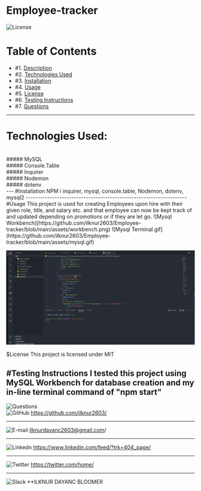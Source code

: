 # Employee-tracker
![License](https://img.shields.io/badge/License%3A-MIT-green)
# Table of Contents

* #1.  [Description](#description)
* #2.  [Technologies Used](#technologies-used)
* #3.  [Installation](#installation)
* #4.  [Usage](#usage)
* #5.  [License](#license)
* #6.  [Testing Instructions](#testing-instructions)
* #7.  [Questions](#questions)
---
# Technologies Used:
<br>
##### MySQL
<br>
##### Console.Table 
<br>
##### Inquirer
<br>
##### Nodemon
<br>
##### dotenv
<br>
---
#Installation
NPM i inquirer, mysql, console.table, Nodemon,  dotenv, mysql2
-------------------------------------------------------------------
<br>
#Usage
This project is used for creating Employees upon hire with their given role, title, and salary etc. and that employee can now be kept track of and updated depending on promotions or if they are let go.
![Mysql Workbench](https://github.com/ilknur2603/Employee-tracker/blob/main/assets/workbench.png)
![Mysql Terminal gif](https://github.com/ilknur2603/Employee-tracker/blob/main/assets/mysql.gif)
  
![npm start](https://github.com/ilknur2603/Employee-tracker/blob/main/assets/npm%20start.gif)

$License
This project is licensed under MIT

#Testing Instructions
I tested this project using MySQL Workbench for database creation and my in-line terminal command of "npm start"
---
![Questions](https://img.shields.io/badge/Ask%20me-anything-1abc9c.svg)
<br>
![GitHub](https://img.shields.io/badge/GitHub-100000?style=for-the-badge&logo=github&logoColor=white)      https://github.com/ilknur2603/
***
![E-mail](https://img.shields.io/badge/Gmail-D14836?style=for-the-badge&logo=gmail&logoColor=white)        ilknurdayanc2603@gmail.com/
***
![Linkedn](https://img.shields.io/badge/LinkedIn-0077B5?style=for-the-badge&logo=linkedin&logoColor=white) https://www.linkedin.com/feed/?trk=404_page/
***
![Twitter](https://img.shields.io/badge/Twitter-1DA1F2?style=for-the-badge&logo=twitter&logoColor=white)   https://twitter.com/home/
***
![Slack](https://img.shields.io/badge/Slack-4A154B?style=for-the-badge&logo=slack&logoColor=white)         **ILKNUR DAYANC BLOOMER
